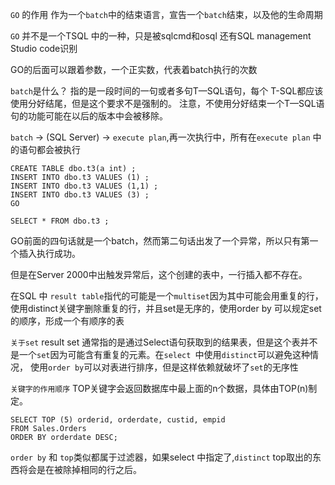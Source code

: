 
``GO`` 的作用
作为一个``batch``中的结束语言，宣告一个``batch``结束，以及他的生命周期

``GO`` 并不是一个TSQL 中的一种，只是被sqlcmd和osql 还有SQL management Studio code识别

GO的后面可以跟着参数，一个正实数，代表着batch执行的次数



``batch``是什么？
指的是一段时间的一句或者多句T—SQL语句，每个 T-SQL都应该使用分好结尾，但是这个要求不是强制的。 注意，不使用分好结束一个T—SQL语句的功能可能在以后的版本中会被移除。

``batch`` -> (SQL Server) -> ``execute plan``,再一次执行中，所有在``execute plan`` 中的语句都会被执行

````
CREATE TABLE dbo.t3(a int) ;
INSERT INTO dbo.t3 VALUES (1) ;
INSERT INTO dbo.t3 VALUES (1,1) ;
INSERT INTO dbo.t3 VALUES (3) ;
GO

SELECT * FROM dbo.t3 ;
````
GO前面的四句话就是一个batch，然而第二句话出发了一个异常，所以只有第一个插入执行成功。

但是在Server 2000中出触发异常后，这个创建的表中，一行插入都不存在。

在SQL 中 ``result table``指代的可能是一个``multiset``因为其中可能会用重复的行，使用distinct关键字删除重复的行，并且set是无序的，使用order by 可以规定set的顺序，形成一个有顺序的表


``关于set``
result set 通常指的是通过Select语句获取到的结果表，但是这个表并不是一个``set``因为可能含有重复的元素。在``select ``中使用``distinct``可以避免这种情况，
使用``order by``可以对表进行排序，但是这样依赖就破坏了``set``的无序性

``关键字的作用顺序``
TOP关键字会返回数据库中最上面的n个数据，具体由TOP(n)制定。

````
SELECT TOP (5) orderid, orderdate, custid, empid
FROM Sales.Orders
ORDER BY orderdate DESC;
````
``order by`` 和 ``top``类似都属于过滤器，如果select 中指定了,``distinct`` top取出的东西将会是在被除掉相同的行之后。
